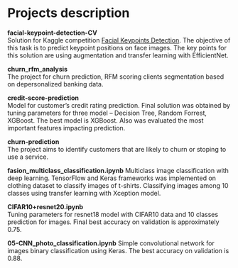 # Projects description


**facial-keypoint-detection-CV**  
Solution for Kaggle competition [Facial Keypoints Detection](https://www.kaggle.com/competitions/facial-keypoints-detection/overview/description). The objective of this task is to predict keypoint positions on face images. The key points for this solution are using augmentation and transfer learning with EfficientNet. 

**churn_rfm_analysis**  
The project for churn prediction, RFM scoring clients segmentation based on depersonalized banking data. 

**credit-score-prediction**  
Model for customer’s credit rating prediction. Final solution was obtained by tuning parameters for three model – Decision Tree, Random Forrest, XGBoost. The best model is XGBoost. Also was evaluated the most important features impacting prediction.

**churn-prediction**  
The project aims to identify customers that are likely to churn or stoping to use a service.

**fasion_multiclass_classification.ipynb** 
Multiclass image classification with deep learning. TensorFlow and Keras frameworks was implemented on clothing dataset to classify images of t-shirts. Classifying images among 10 classes using transfer learning with Xception model. 

**CIFAR10+resnet20.ipynb**  
Tuning parameters for resnet18 model with CIFAR10 data and 10 classes prediction for images. Final best accuracy on validation is approximately 0.75.

**05-CNN_photo_classification.ipynb** 
Simple convolutional network for images binary classification using Keras. The best accuracy on validation is 0.88. 
